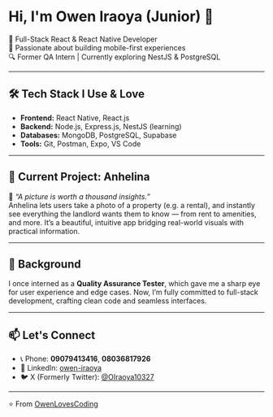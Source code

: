 # Hi, I'm Owen Iraoya (Junior) 👋

🎯 Full-Stack React & React Native Developer  
📱 Passionate about building mobile-first experiences  
🔍 Former QA Intern | Currently exploring NestJS & PostgreSQL

---

## 🛠 Tech Stack I Use & Love

- **Frontend:** React Native, React.js  
- **Backend:** Node.js, Express.js, NestJS (learning)  
- **Databases:** MongoDB, PostgreSQL, Supabase  
- **Tools:** Git, Postman, Expo, VS Code  

---

## 🚀 Current Project: **Anhelina**
📸 *“A picture is worth a thousand insights.”*  
Anhelina lets users take a photo of a property (e.g. a rental), and instantly see everything the landlord wants them to know — from rent to amenities, and more. It’s a beautiful, intuitive app bridging real-world visuals with practical information.

---

## 🧠 Background

I once interned as a **Quality Assurance Tester**, which gave me a sharp eye for user experience and edge cases. Now, I’m fully committed to full-stack development, crafting clean code and seamless interfaces.

---

## 📫 Let's Connect

- 📞 Phone: **09079413416**, **08036817926**  
- 🔗 LinkedIn: [owen-iraoya](https://www.linkedin.com/in/owen-iraoya-569178249)  
- 🐦 X (Formerly Twitter): [@OIraoya10327](https://twitter.com/OIraoya10327)

---

⭐️ From [OwenLovesCoding](https://github.com/OwenLovesCoding)
